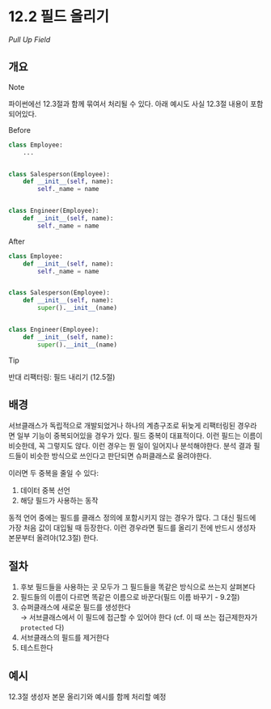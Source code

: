 # 12.2 필드 올리기

_Pull Up Field_

## 개요

> [!NOTE]
> 
> 파이썬에선 12.3절과 함께 묶여서 처리될 수 있다. 아래 예시도 사실 12.3절 내용이 포함되어있다.

Before

```python
class Employee:
    ...


class Salesperson(Employee):
    def __init__(self, name):
        self._name = name


class Engineer(Employee):
    def __init__(self, name):
        self._name = name
```

After

```python
class Employee:
    def __init__(self, name):
        self._name = name


class Salesperson(Employee):
    def __init__(self, name):
        super().__init__(name)


class Engineer(Employee):
    def __init__(self, name):
        super().__init__(name)
```

> [!TIP]
> 반대 리팩터링: 필드 내리기 (12.5절)

## 배경

서브클래스가 독립적으로 개발되었거나 하나의 계층구조로 뒤늦게 리팩터링된 경우라면 일부 기능이 중복되어있을 경우가 있다.
필드 중복이 대표적이다. 이런 필드는 이름이 비슷한데, 꼭 그렇지도 않다. 이런 경우는 뭔 일이 일어지나 분석해야한다.
분석 결과 필드들이 비슷한 방식으로 쓰인다고 판단되면 슈퍼클래스로 올려야한다.

이러면 두 중복을 줄일 수 있다:
1. 데이터 중복 선언
2. 해당 필드가 사용하는 동작

동적 언어 중에는 필드를 클래스 정의에 포함시키지 않는 경우가 많다.
그 대신 필드에 가장 처음 값이 대입될 때 등장한다.
이런 경우라면 필드를 올리기 전에 반드시 생성자 본문부터 올려야(12.3절) 한다.

## 절차

1. 후보 필드들을 사용하는 곳 모두가 그 필드들을 똑같은 방식으로 쓰는지 살펴본다
2. 필드들의 이름이 다르면 똑같은 이름으로 바꾼다(필드 이름 바꾸기 - 9.2절)
3. 슈퍼클래스에 새로운 필드를 생성한다 <br />
→ 서브클래스에서 이 필드에 접근할 수 있어야 한다 (cf. 이 때 쓰는 접근제한자가 `protected` 다)
4. 서브클래스의 필드를 제거한다
5. 테스트한다


## 예시

12.3절 생성자 본문 올리기와 예시를 함께 처리할 예정
